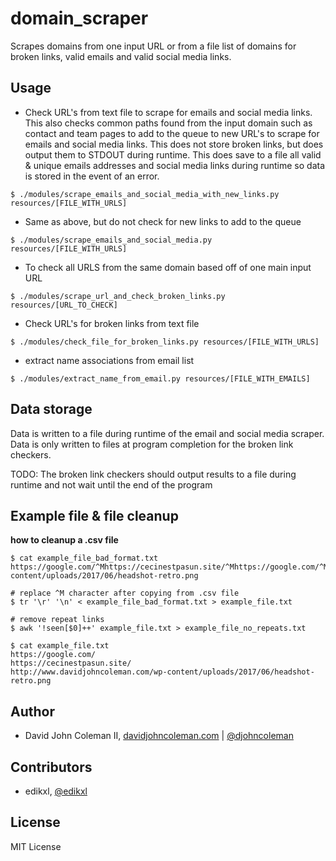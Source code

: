 # domain_scraper

Scrapes domains from one input URL or from a file list of domains for broken links,
valid emails and valid social media links.

## Usage

* Check URL's from text file to scrape for emails and social media links. This also
  checks common paths found from the input domain such as contact and team pages to add
  to the queue to new URL's to scrape for emails and social media links. This
  does not store broken links, but does output them to STDOUT during runtime. This
  does save to a file all valid & unique emails addresses and social media links
  during runtime so data is stored in the event of an error.

```
$ ./modules/scrape_emails_and_social_media_with_new_links.py resources/[FILE_WITH_URLS]
```

* Same as above, but do not check for new links to add to the queue

```
$ ./modules/scrape_emails_and_social_media.py resources/[FILE_WITH_URLS]
```

* To check all URLS from the same domain based off of one main input URL

```
$ ./modules/scrape_url_and_check_broken_links.py resources/[URL_TO_CHECK]
```

* Check URL's for broken links from text file

```
$ ./modules/check_file_for_broken_links.py resources/[FILE_WITH_URLS]
```

* extract name associations from email list

```
$ ./modules/extract_name_from_email.py resources/[FILE_WITH_EMAILS]
```

## Data storage

Data is written to a file during runtime of the email and social media scraper.  Data is only
written to files at program completion for the broken link checkers.

TODO: The broken link checkers should output results to a file during runtime and not wait until
the end of the program

## Example file & file cleanup

__how to cleanup a .csv file__

```
$ cat example_file_bad_format.txt
https://google.com/^Mhttps://cecinestpasun.site/^Mhttps://google.com/^Mhttp://www.davidjohncoleman.com/wp-content/uploads/2017/06/headshot-retro.png

# replace ^M character after copying from .csv file
$ tr '\r' '\n' < example_file_bad_format.txt > example_file.txt

# remove repeat links
$ awk '!seen[$0]++' example_file.txt > example_file_no_repeats.txt

$ cat example_file.txt
https://google.com/
https://cecinestpasun.site/
http://www.davidjohncoleman.com/wp-content/uploads/2017/06/headshot-retro.png
```

## Author

* David John Coleman II, [davidjohncoleman.com](http://www.davidjohncoleman.com/)
| [@djohncoleman](https://twitter.com/djohncoleman)

## Contributors

* edikxl, [@edikxl](https://github.com/edikxl)

## License

MIT License
